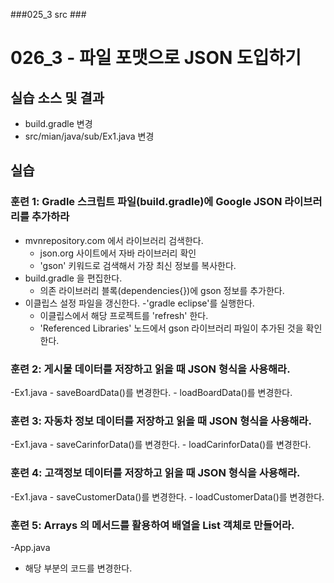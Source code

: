 ###025_3 src ###

# 026_3 - 파일 포맷으로 JSON 도입하기

## 실습 소스 및 결과

- build.gradle 변경
- src/mian/java/sub/Ex1.java 변경


## 실습

### 훈련 1: Gradle 스크립트 파일(build.gradle)에 Google JSON 라이브러리를 추가하라

- mvnrepository.com 에서 라이브러리 검색한다.
   - json.org 사이트에서 자바 라이브러리 확인
   - 'gson' 키워드로 검색해서 가장 최신 정보를 복사한다.
- build.gradle 을 편집한다.
   - 의존 라이브러리 블록(dependencies{})에 gson 정보를 추가한다.
- 이클립스 설정 파일을 갱신한다.
  -'gradle eclipse'를 실행한다.
  - 이클립스에서 해당 프로젝트를 'refresh' 한다.
  - 'Referenced Libraries' 노드에서 gson 라이브러리 파일이 추가된 것을 확인한다.
  
  
### 훈련 2: 게시물 데이터를 저장하고 읽을 때 JSON 형식을 사용해라.
  
  -Ex1.java
    - saveBoardData()를 변경한다.
    - loadBoardData()를 변경한다.
    
    
### 훈련 3: 자동차 정보 데이터를 저장하고 읽을 때 JSON 형식을 사용해라.
  
  -Ex1.java
    - saveCarinforData()를 변경한다.
    - loadCarinforData()를 변경한다.
    
    
### 훈련 4: 고객정보 데이터를 저장하고 읽을 때 JSON 형식을 사용해라.
  
  -Ex1.java
    - saveCustomerData()를 변경한다.
    - loadCustomerData()를 변경한다.
    
### 훈련 5: Arrays 의 메서드를 활용하여 배열을 List 객체로 만들어라.

-App.java
 - 해당 부분의 코드를 변경한다.